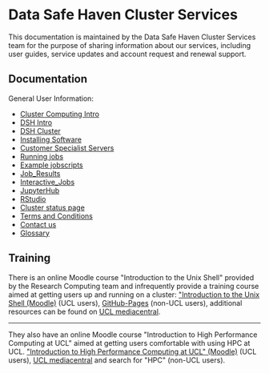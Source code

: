 # Data Safe Haven Cluster Services

This documentation is maintained by the Data Safe Haven Cluster Services team for the purpose of sharing information about our services, including user guides, service updates and account request and renewal support.

## Documentation

General User Information:

- [Cluster Computing Intro](mkdocs-project-dir/docs/Cluster_Computing.md)
- [DSH Intro](mkdocs-project-dir/docs/DSH_Intro.md)
- [DSH Cluster](mkdocs-project-dir/docs/DSH_Cluster.md)
- [Installing Software](mkdocs-project-dir/docs/Installing_Software.md)
- [Customer Specialist Servers](mkdocs-project-dir/docs/Customer_Specialist_Servers.md)
- [Running jobs](mkdocs-project-dir/docs/Running_jobs.md)
- [Example jobscripts](mkdocs-project-dir/docs/Example_Jobscripts.md)
- [Job_Results](mkdocs-project-dir/docs/Job_Results.md)
- [Interactive_Jobs](mkdocs-project-dir/docs/Interactive_Jobs.md)
- [JupyterHub](mkdocs-project-dir/docs/JupyterHub.md)
- [RStudio](mkdocs-project-dir/docs/RStudio.md)
- [Cluster status page](mkdocs-project-dir/docs/Cluster_status_page.md)
- [Terms and Conditions](mkdocs-project-dir/docs/Terms_and_Conditions.md)
- [Contact us](mkdocs-project-dir/docs/Contact_Us.md)
- [Glossary](mkdocs-project-dir/docs/Glossary.md)

## Training

There is an online Moodle course "Introduction to the Unix Shell" provided by the Research Computing team and
infrequently provide a training course aimed at getting users up and running on a cluster: ["Introduction to the Unix Shell (Moodle)](https://moodle.ucl.ac.uk/course/view.php?id=12953) (UCL users), [GitHub-Pages](http://rits.github-pages.ucl.ac.uk/intro-unix-shell/index.html) (non-UCL users), additional resources can be found on [UCL mediacentral](https://mediacentral.ucl.ac.uk).

-----

They also have an online Moodle course "Introduction to High Performance Computing at UCL" aimed at 
getting users comfortable with using HPC at UCL. ["Introduction to High Performance Computing at UCL" (Moodle)](https://moodle.ucl.ac.uk/course/view.php?id=33216) 
(UCL users), [UCL mediacentral](https://mediacentral.ucl.ac.uk) and search for "HPC" (non-UCL users). 


